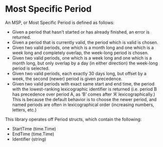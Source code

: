 # Most Specific Period

An MSP, or Most Specific Period is defined as follows: 
- Given a period that hasn’t started or has already finished, an error is returned.
- Given a period that is currently valid, the period which is valid is chosen.
- Given two valid periods, one which is a month long and one which is a week long and completely overlap, the week-long period is chosen.
- Given two valid periods, one which is a week long and one which is a month long, but only overlap by a day (in either direction) the week-long period is selected.
- Given two valid periods, each exactly 30 days long, but offset by a week, the second (newer) period is given precedence. 
- Given two valid periods with exact same start and end time, the period with the lowest-ranking lexicographic identifier is returned (i.e. period B has precedence over period A, as ‘B’ comes after ‘A’ lexicographically.) This is because the default behavior is to choose the newer period, and named periods are often in lexicographical order (increasing numbers, letters, etc.)

This library operates off Period structs, which contain the following:
 - StartTime (time.Time)
 - EndTime (time.Time)
 - Identifier (string)
